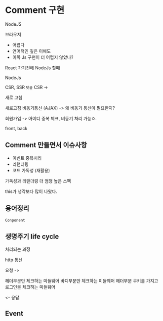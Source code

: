 # Comment 구현

NodeJS

브라우저

- 어렵다
- 언어적인 깊은 이해도
- 이쪽 Js 구현이 더 어렵지 않았나?

React 가기전에
NodeJs 할때

NodeJs

CSR, SSR
`댓글` CSR ->

새로 고침

새로고침
비동기통신 (AJAX) -> 왜 비동기 통신이 필요한지?

회원가입 -> 아이디 중복 체크, 비동기 처리 가능ㅇ.

front, back

## Comment 만들면서 이슈사항

- 이벤트 중복처리
- 리랜더링
- 코드 가독성 (재활용)

가독성과 리랜더링 더 엄청 높은 스펙

this가 생각보다 많이 나왔다.

## 용어정리

`Conponent`

## 생명주기 life cycle

처리되는 과정

http 통신

요청 ->

헤더부분만 체크하는 미들웨어
바디부분만 체크하는 미들웨어
헤더부분 쿠키를 가지고 로그인을 체크하는 미들웨어

<- 응답

## Event
